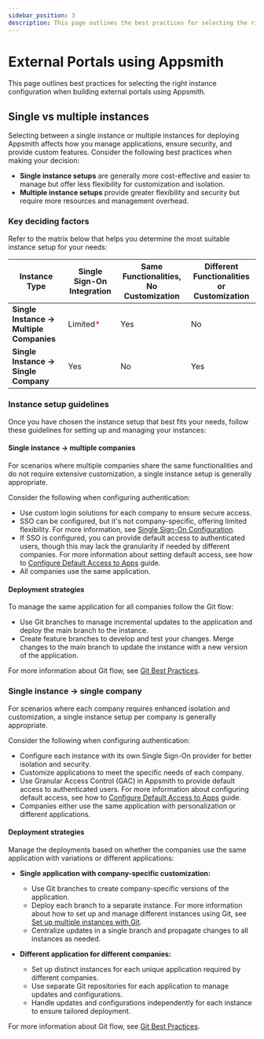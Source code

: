 ```yaml
---
sidebar_position: 3
description: This page outlines the best practices for selecting the right instance setup when building external portals using Appsmith.
---
```


# External Portals using Appsmith

This page outlines best practices for selecting the right instance configuration when building external portals using Appsmith.

## Single vs multiple instances

Selecting between a single instance or multiple instances for deploying Appsmith affects how you manage applications, ensure security, and provide custom features. Consider the following best practices when making your decision:

- **Single instance setups** are generally more cost-effective and easier to manage but offer less flexibility for customization and isolation.
- **Multiple instance setups** provide greater flexibility and security but require more resources and management overhead.

### Key deciding factors

Refer to the matrix below that helps you determine the most suitable instance setup for your needs:

| **Instance Type**            | **Single Sign-On Integration** | **Same Functionalities, No Customization** | **Different Functionalities or Customization** |
|------------------------------|--------------------------------|--------------------------------------------|------------------------------------------------|
| **Single Instance -> Multiple Companies**          | Limited<font color="red">*</font>                    | Yes                                       | No                                   |
| **Single Instance -> Single Company**       | Yes                           | No                               | Yes                                          |

### Instance setup guidelines

Once you have chosen the instance setup that best fits your needs, follow these guidelines for setting up and managing your instances:

#### Single instance → multiple companies

For scenarios where multiple companies share the same functionalities and do not require extensive customization, a single instance setup is generally appropriate.

<ZoomImage src="/img/appsmith-single-instance.svg" alt="Single Instance → Multiple Companies" caption="Single Instance → Multiple Companies"/>

Consider the following when configuring authentication:

- Use custom login solutions for each company to ensure secure access.
- SSO can be configured, but it's not company-specific, offering limited flexibility. For more information, see [Single Sign-On Configuration](/getting-started/setup/instance-configuration/authentication).
- If SSO is configured, you can provide default access to authenticated users, though this may lack the granularity if needed by different companies. For more information about setting default access, see how to [Configure Default Access to Apps](/advanced-concepts/granular-access-control/how-to-guides/configure-default-permissions) guide.
- All companies use the same application.

#### Deployment strategies

To manage the same application for all companies follow the Git flow:

- Use Git branches to manage incremental updates to the application and deploy the main branch to the instance.
- Create feature branches to develop and test your changes. Merge changes to the main branch to update the instance with a new version of the application.

For more information about Git flow, see [Git Best Practices](/advanced-concepts/version-control-with-git/merging-branches).

### Single instance → single company

For scenarios where each company requires enhanced isolation and customization, a single instance setup per company is generally appropriate.

<ZoomImage src="/img/appsmith-multiple-instances.svg" alt="Single Instance → Single Company" caption="Single Instance → Single Company"/>

Consider the following when configuring authentication:

- Configure each instance with its own Single Sign-On provider for better isolation and security.
- Customize applications to meet the specific needs of each company.
- Use Granular Access Control (GAC) in Appsmith to provide default access to authenticated users. For more information about configuring default access, see how to [Configure Default Access to Apps](/advanced-concepts/granular-access-control/how-to-guides/configure-default-permissions) guide.
- Companies either use the same application with personalization or different applications.

#### Deployment strategies

Manage the deployments based on whether the companies use the same application with variations or different applications:

- **Single application with company-specific customization:**
  - Use Git branches to create company-specific versions of the application.
  - Deploy each branch to a separate instance. For more information about how to set up and manage different instances using Git, see [Set up multiple instances with Git](/advanced-concepts/version-control-with-git/environments-with-git).
  - Centralize updates in a single branch and propagate changes to all instances as needed.

- **Different application for different companies:**
  - Set up distinct instances for each unique application required by different companies.
  - Use separate Git repositories for each application to manage updates and configurations.
  - Handle updates and configurations independently for each instance to ensure tailored deployment.

For more information about Git flow, see [Git Best Practices](/advanced-concepts/version-control-with-git/merging-branches).
